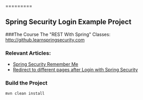 =========

## Spring Security Login Example Project

###The Course
The "REST With Spring" Classes: http://github.learnspringsecurity.com

### Relevant Articles: 
- [Spring Security Remember Me](http://www.nklkarthi.com/spring-security-remember-me)
- [Redirect to different pages after Login with Spring Security](http://www.nklkarthi.com/spring_redirect_after_login)


### Build the Project
```
mvn clean install
```
